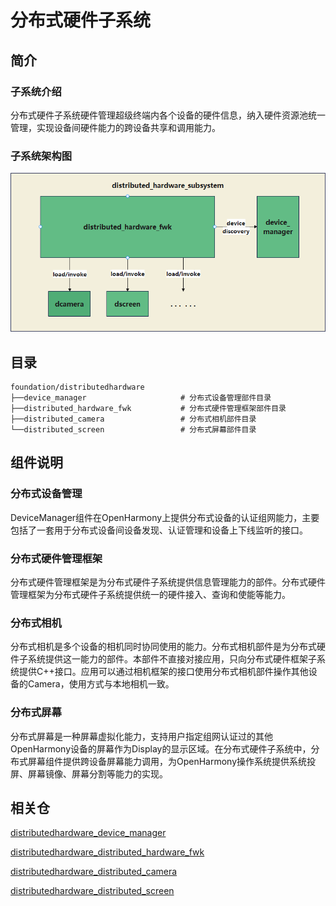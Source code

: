 # 分布式硬件子系统

## 简介

### 子系统介绍

分布式硬件子系统硬件管理超级终端内各个设备的硬件信息，纳入硬件资源池统一管理，实现设备间硬件能力的跨设备共享和调用能力。

### 子系统架构图

![分布式硬件子系统](figures/分布式硬件子系统架构图.png)

## 目录

```
foundation/distributedhardware
├──device_manager                     # 分布式设备管理部件目录
├──distributed_hardware_fwk           # 分布式硬件管理框架部件目录
├──distributed_camera                 # 分布式相机部件目录
└──distributed_screen                 # 分布式屏幕部件目录
```

## 组件说明

### 分布式设备管理

DeviceManager组件在OpenHarmony上提供分布式设备的认证组网能力，主要包括了一套用于分布式设备间设备发现、认证管理和设备上下线监听的接口。

### 分布式硬件管理框架

分布式硬件管理框架是为分布式硬件子系统提供信息管理能力的部件。分布式硬件管理框架为分布式硬件子系统提供统一的硬件接入、查询和使能等能力。

### 分布式相机

分布式相机是多个设备的相机同时协同使用的能力。分布式相机部件是为分布式硬件子系统提供这一能力的部件。本部件不直接对接应用，只向分布式硬件框架子系统提供C++接口。应用可以通过相机框架的接口使用分布式相机部件操作其他设备的Camera，使用方式与本地相机一致。

### 分布式屏幕

分布式屏幕是一种屏幕虚拟化能力，支持用户指定组网认证过的其他OpenHarmony设备的屏幕作为Display的显示区域。在分布式硬件子系统中，分布式屏幕组件提供跨设备屏幕能力调用，为OpenHarmony操作系统提供系统投屏、屏幕镜像、屏幕分割等能力的实现。

## 相关仓

[distributedhardware\_device\_manager](https://gitee.com/openharmony/distributedhardware_device_manager)

[distributedhardware\_distributed\_hardware\_fwk](https://gitee.com/openharmony/distributedhardware_distributed_hardware_fwk)

[distributedhardware\_distributed\_camera](https://gitee.com/openharmony/distributedhardware_distributed_camera)

[distributedhardware\_distributed\_screen](https://gitee.com/openharmony/distributedhardware_distributed_screen)